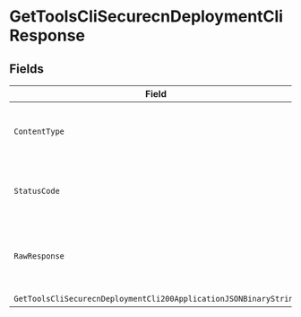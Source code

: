 # GetToolsCliSecurecnDeploymentCliResponse


## Fields

| Field                                                            | Type                                                             | Required                                                         | Description                                                      |
| ---------------------------------------------------------------- | ---------------------------------------------------------------- | ---------------------------------------------------------------- | ---------------------------------------------------------------- |
| `ContentType`                                                    | *string*                                                         | :heavy_check_mark:                                               | HTTP response content type for this operation                    |
| `StatusCode`                                                     | *int*                                                            | :heavy_check_mark:                                               | HTTP response status code for this operation                     |
| `RawResponse`                                                    | [*http.Response](https://pkg.go.dev/net/http#Response)           | :heavy_minus_sign:                                               | Raw HTTP response; suitable for custom response parsing          |
| `GetToolsCliSecurecnDeploymentCli200ApplicationJSONBinaryString` | *[]byte*                                                         | :heavy_minus_sign:                                               | Success                                                          |